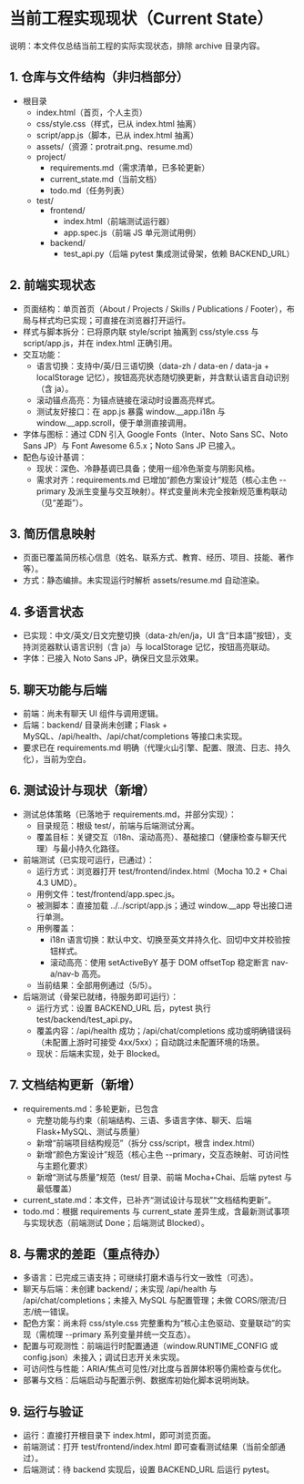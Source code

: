 # 当前工程实现现状（Current State）

说明：本文件仅总结当前工程的实际实现状态，排除 archive 目录内容。

## 1. 仓库与文件结构（非归档部分）
- 根目录
  - index.html（首页，个人主页）
  - css/style.css（样式，已从 index.html 抽离）
  - script/app.js（脚本，已从 index.html 抽离）
  - assets/（资源：protrait.png、resume.md）
  - project/
    - requirements.md（需求清单，已多轮更新）
    - current_state.md（当前文档）
    - todo.md（任务列表）
  - test/
    - frontend/
      - index.html（前端测试运行器）
      - app.spec.js（前端 JS 单元测试用例）
    - backend/
      - test_api.py（后端 pytest 集成测试骨架，依赖 BACKEND_URL）

## 2. 前端实现状态
- 页面结构：单页首页（About / Projects / Skills / Publications / Footer），布局与样式均已实现；可直接在浏览器打开运行。
- 样式与脚本拆分：已将原内联 style/script 抽离到 css/style.css 与 script/app.js，并在 index.html 正确引用。
- 交互功能：
  - 语言切换：支持中/英/日三语切换（data-zh / data-en / data-ja + localStorage 记忆），按钮高亮状态随切换更新，并含默认语言自动识别（含 ja）。
  - 滚动锚点高亮：为锚点链接在滚动时设置高亮样式。
  - 测试友好接口：在 app.js 暴露 window.__app.i18n 与 window.__app.scroll，便于单测直接调用。
- 字体与图标：通过 CDN 引入 Google Fonts（Inter、Noto Sans SC、Noto Sans JP）与 Font Awesome 6.5.x；Noto Sans JP 已接入。
- 配色与设计基调：
  - 现状：深色、冷静基调已具备；使用一组冷色渐变与阴影风格。
  - 需求对齐：requirements.md 已增加“颜色方案设计”规范（核心主色 --primary 及派生变量与交互映射）。样式变量尚未完全按新规范重构联动（见“差距”）。

## 3. 简历信息映射
- 页面已覆盖简历核心信息（姓名、联系方式、教育、经历、项目、技能、著作等）。
- 方式：静态编排。未实现运行时解析 assets/resume.md 自动渲染。

## 4. 多语言状态
- 已实现：中文/英文/日文完整切换（data-zh/en/ja，UI 含“日本語”按钮），支持浏览器默认语言识别（含 ja）与 localStorage 记忆，按钮高亮联动。
- 字体：已接入 Noto Sans JP，确保日文显示效果。

## 5. 聊天功能与后端
- 前端：尚未有聊天 UI 组件与调用逻辑。
- 后端：backend/ 目录尚未创建；Flask + MySQL、/api/health、/api/chat/completions 等接口未实现。
- 要求已在 requirements.md 明确（代理火山引擎、配置、限流、日志、持久化），当前为空白。

## 6. 测试设计与现状（新增）
- 测试总体策略（已落地于 requirements.md，并部分实现）：
  - 目录规范：根级 test/，前端与后端测试分离。
  - 覆盖目标：关键交互（i18n、滚动高亮）、基础接口（健康检查与聊天代理）与最小持久化路径。
- 前端测试（已实现可运行，已通过）：
  - 运行方式：浏览器打开 test/frontend/index.html（Mocha 10.2 + Chai 4.3 UMD）。
  - 用例文件：test/frontend/app.spec.js。
  - 被测脚本：直接加载 ../../script/app.js；通过 window.__app 导出接口进行单测。
  - 用例覆盖：
    - i18n 语言切换：默认中文、切换至英文并持久化、回切中文并校验按钮样式。
    - 滚动高亮：使用 setActiveByY 基于 DOM offsetTop 稳定断言 nav-a/nav-b 高亮。
  - 当前结果：全部用例通过（5/5）。
- 后端测试（骨架已就绪，待服务即可运行）：
  - 运行方式：设置 BACKEND_URL 后，pytest 执行 test/backend/test_api.py。
  - 覆盖内容：/api/health 成功；/api/chat/completions 成功或明确错误码（未配置上游时可接受 4xx/5xx）；自动跳过未配置环境的场景。
  - 现状：后端未实现，处于 Blocked。

## 7. 文档结构更新（新增）
- requirements.md：多轮更新，已包含
  - 完整功能与约束（前端结构、三语、多语言字体、聊天、后端 Flask+MySQL、测试与质量）
  - 新增“前端项目结构规范”（拆分 css/script，根含 index.html）
  - 新增“颜色方案设计”规范（核心主色 --primary，交互态映射、可访问性与主题化要求）
  - 新增“测试与质量”规范（test/ 目录、前端 Mocha+Chai、后端 pytest 与最低覆盖）
- current_state.md：本文件，已补齐“测试设计与现状”“文档结构更新”。
- todo.md：根据 requirements 与 current_state 差异生成，含最新测试事项与实现状态（前端测试 Done；后端测试 Blocked）。

## 8. 与需求的差距（重点待办）
- 多语言：已完成三语支持；可继续打磨术语与行文一致性（可选）。
- 聊天与后端：未创建 backend/；未实现 /api/health 与 /api/chat/completions；未接入 MySQL 与配置管理；未做 CORS/限流/日志/统一错误。
- 配色方案：尚未将 css/style.css 完整重构为“核心主色驱动、变量联动”的实现（需梳理 --primary 系列变量并统一交互态）。
- 配置与可观测性：前端运行时配置通道（window.RUNTIME_CONFIG 或 config.json）未接入；调试日志开关未实现。
- 可访问性与性能：ARIA/焦点可见性/对比度与首屏体积等仍需检查与优化。
- 部署与文档：后端启动与配置示例、数据库初始化脚本说明尚缺。

## 9. 运行与验证
- 运行：直接打开根目录下 index.html，即可浏览页面。
- 前端测试：打开 test/frontend/index.html 即可查看测试结果（当前全部通过）。
- 后端测试：待 backend 实现后，设置 BACKEND_URL 后运行 pytest。